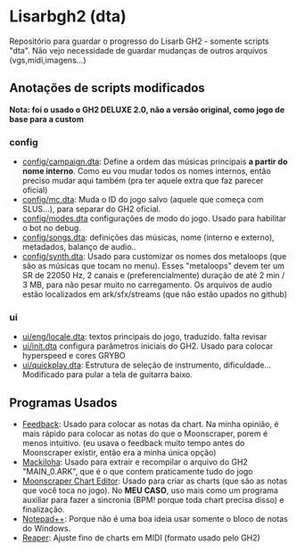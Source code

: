 # Lisarbgh2 (dta)

Repositório para guardar o progresso do Lisarb GH2 - somente scripts "dta". Não vejo necessidade de guardar mudanças de outros arquivos (vgs,midi,imagens...)

## Anotações de scripts modificados 

**Nota: foi o usado o GH2 DELUXE 2.0, não a versão original, como jogo de base para a custom**

### config
+ [config/campaign.dta](https://github.com/naonemeu/lisarbgh2/blob/main/ark/config/campaign.dta): Define a ordem das músicas principais **a partir do nome interno**. Como eu vou mudar todos os nomes internos, então preciso mudar aqui também (pra ter aquele extra que faz parecer oficial) 
+ [config/mc.dta](https://github.com/naonemeu/lisarbgh2/blob/main/ark/config/mc.dta): Muda o ID do jogo salvo (aquele que começa com SLUS...), para separar do GH2 oficial.
+ [config/modes.dta](https://github.com/naonemeu/lisarbgh2/blob/e18224af19547339d3634fff5ea271c204d60fcc/ark/config/modes.dta#L8) configurações de modo do jogo. Usado para habilitar o bot no debug.
+ [config/songs.dta](https://github.com/naonemeu/lisarbgh2/blob/main/ark/config/songs.dta): definições das músicas, nome (interno e externo), metadados, balanço de audio..
+ [config/synth.dta](https://github.com/naonemeu/lisarbgh2/blob/main/ark/config/synth.dta): Usado para customizar os nomes dos metaloops (que são as músicas que tocam no menu). Esses "metaloops" devem ter um SR de 22050 Hz, 2 canais e (preferencialmente) duração de até 2 min / 3 MB, para não pesar muito no carregamento. Os arquivos de audio estão localizados em ark/sfx/streams (que não estão upados no github)

### ui
+ [ui/eng/locale.dta](https://github.com/naonemeu/lisarbgh2/blob/main/ark/ui/eng/locale.dta): textos principais do jogo, traduzido. falta revisar
+ [ui/init.dta](https://github.com/naonemeu/lisarbgh2/commit/ca6768b296a6ed3de7ab4e5bbf107ec7555d8faa) configura parâmetros iniciais do GH2. Usado para colocar hyperspeed e cores GRYBO
+ [ui/quickplay.dta](https://github.com/naonemeu/lisarbgh2/blob/main/ark/ui/quickplay.dta): Estrutura de seleção de instrumento, dificuldade... Modificado para pular a tela de guitarra baixo.

## Programas Usados

+ [Feedback](https://github.com/TurkeyMan/feedback-editor/tree/master/Builds): Usado para colocar as notas da chart. Na minha opinião, é mais rápido para colocar as notas do que o Moonscraper, porem é menos intuitivo. (eu usava o feedback muito tempo antes do Moonscraper existir, então era a minha única opção)
+ [Mackiloha](https://github.com/PikminGuts92/Mackiloha): Usado para extrair e recompilar o arquivo do GH2 "MAIN_0.ARK", que é o que contem praticamente tudo do jogo
+ [Moonscraper Chart Editor](https://github.com/FireFox2000000/Moonscraper-Chart-Editor): Usado para criar as charts (que são as notas que você toca no jogo). No **MEU CASO**, uso mais como um programa auxiliar para fazer a sincronia (BPM! porque toda chart precisa disso) e finalização.
+ [Notepad++](https://notepad-plus-plus.org/): Porque não é uma boa ideia usar somente o bloco de notas do Windows.
+ [Reaper](https://reaper.fm/): Ajuste fino de charts em MIDI (formato usado pelo GH2)
